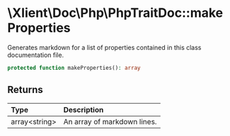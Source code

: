 # \\Xlient\\Doc\\Php\\PhpTraitDoc::makeProperties

Generates markdown for a list of properties contained in this class documentation file.

```php
protected function makeProperties(): array
```

## Returns

| Type | Description |
| :--- | :--- |
| array\<string\> | An array of markdown lines. |